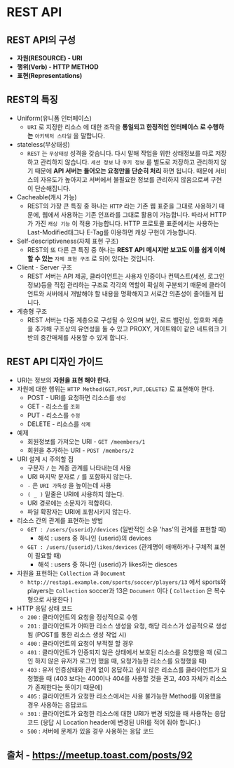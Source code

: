 # REST API

## REST API의 구성
  * __자원(RESOURCE) - URI__
  * __행위(Verb) - HTTP METHOD__
  * __표현(Representations)__

## REST의 특징
  * Uniform(유니폼 인터페이스)
    * `URI` 로 지정한 리소스 에 대한 조작을 __통일되고 한정적인 인터페이스 로 수행하는__ `아키텍처 스타일` 을 말합니다.
  * stateless(무상태성)
    * `REST` 는 `무상태성` 성격을 갖습니다. 다시 말해 작업을 위한 상태정보를 따로 저장하고 관리하지 않습니다.
      `세션 정보` 나 `쿠키 정보` 를 별도로 저장하고 관리하지 않기 때문에 __API 서버는 들어오는 요청만을 단순히 처리__ 하면 됩니다.
      때문에 서비스의 자유도가 높아지고 서버에서 불필요한 정보를 관리하지 않음으로써 구현이 단순해집니다.
  * Cacheable(캐시 가능)
    * REST의 가장 큰 특징 중 하나는 `HTTP` 라는 기존 웹 표준을 그대로 사용하기 때문에, 웹에서 사용하는 기존 인프라를 그대로
      활용이 가능합니다. 따라서 HTTP가 가진 `캐싱 기능` 이 적용 가능합니다. HTTP 프로토콜 표준에서는 사용하는 Last-Modified태그나
      E-Tag를 이용하면 캐싱 구현이 가능합니다.
  * Self-descriptiveness(자체 표현 구조)
    * REST의 또 다른 큰 특징 중 하나는 __REST API 메시지만 보고도 이를 쉽게 이해 할 수 있는__
      `자체 표현 구조` 로 되어 있다는 것입니다.
  * Client - Server 구조
    * REST 서버는 API 제공, 클라이언트는 사용자 인증이나 컨텍스트(세션, 로그인 정보)등을 직접 관리하는 구조로
      각각의 역할이 확실히 구분되기 때문에 클라이언트와 서버에서 개발해야 할 내용을 명확해지고 서로간 의존성이 줄어들게 됩니다.
  * 계층형 구조
    * REST 서버는 다중 계층으로 구성될 수 있으며 보안, 로드 밸런싱, 암호화 계층을 추가해 구조상의 유연성을 둘 수 있고
      PROXY, 게이트웨이 같은 네트워크 기반의 중간매체를 사용할 수 있게 합니다.

## REST API 디자인 가이드
  * URI는 정보의 __자원을 표현 해야 한다.__
  * 자원에 대한 행위는 `HTTP Method(GET,POST,PUT,DELETE)` 로 표현해야 한다.
    * POST - URI를 요청하면 리소스를 `생성` 
    * GET - 리소스를 `조회`
    * PUT - 리소스를 `수정`
    * DELETE - 리소스를 `삭제`
  * 예제
    * 회원정보를 가져오는 URI - `GET /meembers/1`
    * 회원을 추가하는 URI - `POST /members/2`
  * URI 설계 시 주의할 점
    * 구분자 `/` 는 계층 관계를 나타내는데 사용
    * URI 마지막 문자로 `/` 를 포함하지 않는다.
    * `-` 은 `URI 가독성` 을 높이는데 사용
    * `( _ )` 밑줄은 URI에 사용하지 않는다.
    * URI 경로에는 소문자가 적합하다.
    * 파일 확장자는 URI에 포함시키지 않는다.
  * 리소스 간의 관계를 표현하는 방법
    * `GET : /users/{userid}/devices` (일반적인 소유 'has'의 관계를 표현할 때)
      - 해석 : users 중 하나인 {userid}의 devices 
    * `GET : /users/{userid}/likes/devices` (관계명이 애매하거나 구체적 표현이 필요할 때)
      - 해석 : users 중 하나인 {userid}가 likes하는 diesces
  * 자원을 표현하는 `Collection` 과 `Document`
    * `http://restapi.example.com/sports/soccer/players/13` 에서 
      sports와 players는 `Collection` soccer과 13은 `Document` 이다 
      ( `Collection` 은 복수형으로 사용한다 )
  * HTTP 응답 상태 코드
    * `200` : 클라이언트의 요청을 정상적으로 수행
    * `201` : 클라이언트가 어떠한 리소스 생성을 요청, 해당 리소스가 성공적으로 생성됨
                (POST를 통한 리소스 생성 작업 시)
    * `400` : 클라이언트의 요청이 부적절 할 경우
    * `401` : 클라이언트가 인증되지 않은 상태에서 보호된 리소스를 요청했을 때
                (로그인 하지 않은 유저가 로그인 했을 때, 요청가능한 리소스를 요청했을 때)
    * `403` : 유저 인증상태와 관계 없이 응답하고 싶지 않은 리소스를 클라이언트가 요청했을 때
                (403 보다는 400이나 404를 사용할 것을 권고, 403 자체가 리소스가 존재한다는 뜻이기 때문에)
    * `405` : 클라이언트가 요청한 리소스에서는  사용 불가능한 Method를 이용했을 경우 사용하는 응답코드 
    * `301` : 클라이언트가 요청한 리소스에 대한 URI가 변경 되었을 때 사용하는 응답 코드
                (응답 시 Location header에 변경된 URI를 적어 줘야 합니다.)
    * `500` : 서버에 문제가 있을 경우 사용하는 응답 코드

## 출처 - https://meetup.toast.com/posts/92

   